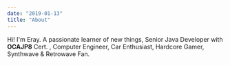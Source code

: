 ```yaml
---
date: "2019-01-13"
title: "About"
---
```


Hi! I'm Eray. A passionate learner of new things, Senior Java Developer with **OCAJP8** Cert. , Computer Engineer, Car Enthusiast, Hardcore Gamer, Synthwave & Retrowave Fan.


